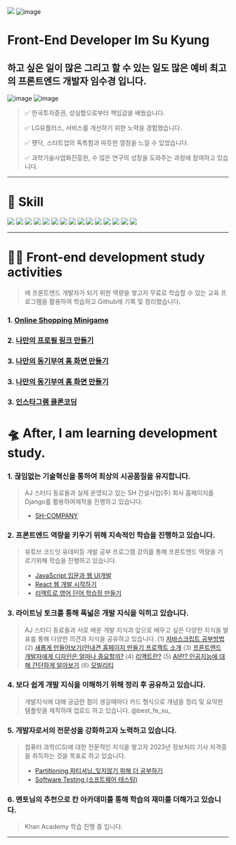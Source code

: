 <a href="https://hits.seeyoufarm.com"><img src="https://hits.seeyoufarm.com/api/count/incr/badge.svg?url=https%3A%2F%2Fgithub.com%2Foiosu&count_bg=%23526DCE&title_bg=%23555555&icon=react.svg&icon_color=%23F0F268&title=BEST+FE+SU&edge_flat=false"/></a>
![image](https://user-images.githubusercontent.com/99783474/236629563-2007c41c-85ee-4c93-9b59-075ffac7fac8.png)
# Front-End Developer Im Su Kyung
## 하고 싶은 일이 많은 그리고 할 수 있는 일도 많은 예비 최고의 프론트엔드 개발자 임수경 입니다. 
![image](https://user-images.githubusercontent.com/99783474/236630507-28e85e70-c18a-499e-bd84-9602f625fcad.png)
![image](https://user-images.githubusercontent.com/99783474/236631305-9d4c61ba-0ae1-4ce5-a01d-7a2787c86b04.png)
> ✅ 한국투자증권, 성실함으로부터 책임감을 배웠습니다.  
> 
> ✅ LG유플러스, 서비스를 개선하기 위한 노력을 경험했습니다. 
> 
> ✅ 펫닥, 스타트업의 독특함과 따듯한 열정을 느낄 수 있었습니다.
> 
> ✅ 과학기술사업화진흥원, 수 많은 연구의 성장을 도와주는 과정에 참여하고 있습니다.



---

# 🚀 Skill

<img src="https://img.shields.io/badge/HTML5-E34F26?style=for-the-badge&logo=HTML5&logoColor=white">  <img src="https://img.shields.io/badge/CSS3-1572B6?style=for-the-badge&logo=CSS3&logoColor=white">  <img src="https://img.shields.io/badge/JavaScript-F7DF1E?style=for-the-badge&logo=JavaScript&logoColor=white">  <img src="https://img.shields.io/badge/Python-3776AB?style=for-the-badge&logo=Python&logoColor=white">
<img src="https://img.shields.io/badge/Django-092E20?style=for-the-badge&logo=Django&logoColor=white">
<img src="https://img.shields.io/badge/SQLite-003B57?style=for-the-badge&logo=SQLite&logoColor=white">
<img src="https://img.shields.io/badge/MySQL-4479A1?style=for-the-badge&logo=MySQL&logoColor=white">
<img src="https://img.shields.io/badge/Node.js-339933?style=for-the-badge&logo=Node.js&logoColor=white">
<img src="https://img.shields.io/badge/TypeScript-3178C6?style=for-the-badge&logo=TypeScript&logoColor=white">
<img src="https://img.shields.io/badge/Git-F05032?style=for-the-badge&logo=Git&logoColor=white">
<img src="https://img.shields.io/badge/Github-181717?style=for-the-badge&logo=Github&logoColor=white">
<img src="https://img.shields.io/badge/amazonaws-232F3E?style=for-the-badge&logo=amazonaws&logoColor=white">  <img src="https://img.shields.io/badge/discord-5865F2?style=for-the-badge&logo=discord&logoColor=white">  <img src="https://img.shields.io/badge/slack-4A154B?style=for-the-badge&logo=slack&logoColor=white">  <img src="https://img.shields.io/badge/notion-000000?style=for-the-badge&logo=notion&logoColor=white">


---

# 👩‍🚀 Front-end development study activities
> 에 프론트엔드 개발자가 되기 위한 역량을 쌓고자 무료로 학습할 수 있는 교육 프로그램을 활용하여 학습하고 Github에 기록 및 정리했습니다. 

### 1. [Online Shopping Minigame](https://github.com/oiosu/online-shopping_minigame)
### 2. [나만의 프로필 링크 만들기](https://github.com/oiosu/Su_Profile)
### 3. [나만의 동기부여 홈 화면 만들기](https://github.com/oiosu/Motivational-Homepage)
### 3. [나만의 동기부여 홈 화면 만들기](https://github.com/oiosu/Motivational-Homepage)
### 3. [인스타그램 클론코딩](https://github.com/oiosu/Learn-and-Learn)


# 🛸 After, I am learning development study.

### 1. 끊임없는 기술혁신을 통하여 최상의 시공품질을 유지합니다. 
>  AJ 스터디 동료들과 실제 운영되고 있는 SH 건설사업(주) 회사 홈페이지를 Django를 활용하여제작을 진행하고 있습니다.
>  * [SH-COMPANY](https://github.com/DrugCoding/SH_company_pjt)

### 2. 프론트엔드 역량을 키우기 위해 지속적인 학습을 진행하고 있습니다. 
>  유튜브 코드잇 유데미등 개발 공부 프로그램 강의를 통해 프론트엔드 역량을 기르기위해 학습을 진행하고 있습니다.
>  * [JavaScript 입문과 웹 UI개발](https://github.com/oiosu/JavaScript-Basic)
>  * [React 웹 개발 시작하기](https://github.com/oiosu/React-web)
>  * [리액트로 영어 단어 학습장 만들기](https://github.com/oiosu/React-JS)

### 3. 라이트닝 토크를 통해 폭넓은 개발 지식을 익히고 있습니다. 
> AJ 스터디 동료들과 서로 배운 개발 지식과 앞으로 배우고 싶은 다양한 지식을 발표를 통해 다양한 의견과 지식을 공유하고 있습니다. 
> (1) [자바스크립트 공부방법](https://drive.google.com/file/d/1eHpxfhvkjQ1xiqToOgvM26zSSgCZA511/view?usp=sharing)
> (2) [새롭게 만들어보기(안내견 홈페이지 만들기 프로젝트 소개](https://drive.google.com/file/d/12QQNqPXcyCM2pJs1Sz3a6lrIdIfbWZFQ/view?usp=sharing)
> (3) [프론트엔드 개발자에게 디자인은 얼마나 중요할까?](https://drive.google.com/file/d/18KAyaQZ8fbAbN_F4isUmflJFovTRUFkp/view?usp=sharing)
> (4) [리액트란?](https://drive.google.com/file/d/13HkQS9l-JBgJ2XMc0E5g84Q7vwjjTzHV/view?usp=sharing)
> (5) [AI란? 인공지능에 대해 간단하게 알아보기](https://drive.google.com/file/d/1ffADyinb6LbhNbbQXvQ941sKQxTMz6-5/view?usp=sharing)
> (6) [모빌리티](https://drive.google.com/file/d/1Ztw0_73rrVvay2cZubS6evOc343-Wv34/view?usp=sharing)

### 4. 보다 쉽게 개발 지식을 이해하기 위해 정리 후 공유하고 있습니다. 
> 개발지식에 대해 궁금한 점이 생길때마다  카드 형식으로 개념을 정리 및 요약한 템플릿을 제작하여 업로드 하고 있습니다.
> @best_fe_su_

### 5. 개발자로서의 전문성을 강화하고자 노력하고 있습니다. 
> 컴퓨터 과학(CS)에 대한 전문적인 지식을 쌓고자 2023년 정보처리 기사 자격증을 취득하는 것을 목표로 하고 있습니다.
> * [Partitioning 파티셔닝_잊지않기 위해 더 공부하기](https://sukyung.tistory.com/6)
> * [Software Testing (소프트웨어 테스팅)](https://sukyung.tistory.com/7)

### 6. 멘토님의 추천으로 칸 아카데미를 통해 학습의 재미를 더해가고 있습니다. 
> Khan Academy
> 학습 진행 중 입니다. 






---


<!-- Proudly created with GPRM ( https://gprm.itsvg.in ) -->

